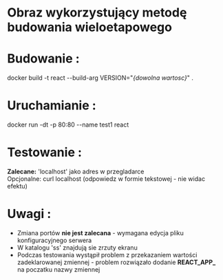 # Obraz wykorzystujący metodę budowania wieloetapowego

# Budowanie :
docker build -t react --build-arg VERSION="<i>{dowolna wartosc}</i>" .

# Uruchamianie :
docker run -dt -p 80:80 --name test1 react

# Testowanie :
<b>Zalecane:</b> 'localhost' jako adres w przegladarce\
Opcjonalne: curl localhost (odpowiedz w formie tekstowej - nie widac efektu)

# Uwagi :
- Zmiana portów <b>nie jest zalecana</b> - wymagana edycja pliku konfiguracyjnego serwera
- W katalogu 'ss' znajdują sie zrzuty ekranu
- Podczas testowania wystąpił problem z przekazaniem wartości zadeklarowanej zmiennej - problem rozwiązało dodanie <b>REACT_APP_</b> na poczatku nazwy zmiennej
